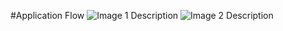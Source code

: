 #Application Flow
![Image 1 Description](https://github.com/user-attachments/assets/7f7c0d52-4a21-4071-8079-25e4bf24b4a1)
![Image 2 Description](https://github.com/user-attachments/assets/8358d23d-9071-4c25-b0ca-b25fe5bd9aa6)
